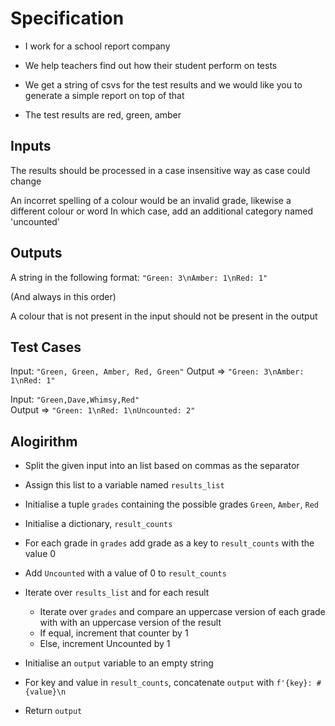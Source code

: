 # Specification

- I work for a school report company
- We help teachers find out how their student perform on tests
- We get a string of csvs for the test results and we would like you to generate a simple report on top of that

- The test results are red, green, amber

## Inputs

The results should be processed in a case insensitive way as case could change

An incorret spelling of a colour would be an invalid grade, likewise a different colour or word
In which case, add an additional category named 'uncounted'

## Outputs

A string in the following format:
    `"Green: 3\nAmber: 1\nRed: 1"`

(And always in this order)

A colour that is not present in the input should not be present in the output

## Test Cases

Input:
    `"Green, Green, Amber, Red, Green"`
    Output =>  `"Green: 3\nAmber: 1\nRed: 1"`

Input:
    `"Green,Dave,Whimsy,Red"`	
    Output => `"Green: 1\nRed: 1\nUncounted: 2"`

## Alogirithm

- Split the given input into an list based on commas as the separator
- Assign this list to a variable named `results_list`

- Initialise a tuple `grades` containing the possible grades `Green`, `Amber`, `Red`
  
- Initialise a dictionary, `result_counts` 
- For each grade in `grades` add grade as a key to `result_counts` with the value 0
- Add `Uncounted` with a value of 0 to `result_counts`

- Iterate over `results_list` and for each result
  - Iterate over `grades` and compare an uppercase version of each grade with with an uppercase version of the result
  - If equal, increment that counter by 1
  - Else, increment Uncounted by 1

- Initialise an `output` variable to an empty string
  
- For key and value in `result_counts`, concatenate `output` with `f'{key}: #{value}\n`
- Return `output`
